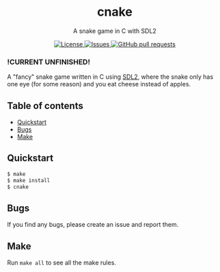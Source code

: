 <h1 align="center">cnake</h1>
<p align="center">A snake game in C with SDL2</p>

<p align="center">
	<a href="./LICENSE">
		<img alt="License" src="https://img.shields.io/badge/license-GPL-blue?color=26d374"/>
	</a>
	<a href="https://github.com/LordOfTrident/cnake/issues">
		<img alt="Issues" src="https://img.shields.io/github/issues/LordOfTrident/cnake?color=4f79e4"/>
	</a>
	<a href="https://github.com/LordOfTrident/cnake/pulls">
		<img alt="GitHub pull requests" src="https://img.shields.io/github/issues-pr/LordOfTrident/cnake?color=4f79e4"/>
	</a>
</p>

### !CURRENT UNFINISHED!

A "fancy" snake game written in C using [SDL2](https://www.libsdl.org/), where the snake only has
one eye (for some reason) and you eat cheese instead of apples.

## Table of contents
* [Quickstart](#quickstart)
* [Bugs](#bugs)
* [Make](#make)

## Quickstart
```sh
$ make
$ make install
$ cnake
```

## Bugs
If you find any bugs, please create an issue and report them.

## Make
Run `make all` to see all the make rules.
